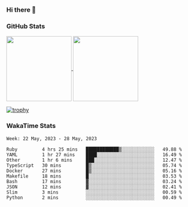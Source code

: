 ### Hi there 👋

### GitHub Stats

<a href="https://github.com/anuraghazra/github-readme-stats">
  <img align="center" height="170px" src="https://github-readme-stats.vercel.app/api/top-langs/?username=tksfjt1024&layout=compact&count_private=true&show_icons=true&show_icons=true&theme=graywhite" />
</a>
<a href="https://github.com/anuraghazra/github-readme-stats">
  <img align="center" height="170px" src="https://github-readme-stats.vercel.app/api?username=tksfjt1024&count_private=true&show_icons=true&show_icons=true&theme=graywhite" />
</a>

[![trophy](https://github-profile-trophy.vercel.app/?username=tksfjt1024)](https://github.com/ryo-ma/github-profile-trophy)

### WakaTime Stats

<!--START_SECTION:waka-->
```text
Week: 22 May, 2023 - 28 May, 2023

Ruby         4 hrs 25 mins   ████████████▒░░░░░░░░░░░░   49.88 % 
YAML         1 hr 27 mins    ████░░░░░░░░░░░░░░░░░░░░░   16.49 % 
Other        1 hr 6 mins     ███░░░░░░░░░░░░░░░░░░░░░░   12.47 % 
TypeScript   30 mins         █▒░░░░░░░░░░░░░░░░░░░░░░░   05.74 % 
Docker       27 mins         █▒░░░░░░░░░░░░░░░░░░░░░░░   05.16 % 
Makefile     18 mins         █░░░░░░░░░░░░░░░░░░░░░░░░   03.53 % 
Bash         17 mins         ▓░░░░░░░░░░░░░░░░░░░░░░░░   03.24 % 
JSON         12 mins         ▓░░░░░░░░░░░░░░░░░░░░░░░░   02.41 % 
Slim         3 mins          ░░░░░░░░░░░░░░░░░░░░░░░░░   00.59 % 
Python       2 mins          ░░░░░░░░░░░░░░░░░░░░░░░░░   00.49 % 
```
<!--END_SECTION:waka-->
